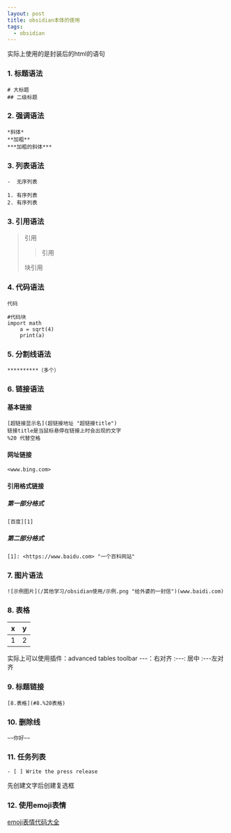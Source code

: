 ```yaml
---
layout: post
title: obsidian本体的使用
tags:
  - obsidian
---
```



实际上使用的是封装后的html的语句

### 1. 标题语法

	# 大标题
	## 二级标题

### 2. 强调语法

	*斜体*
	**加粗**
	***加粗的斜体***

### 3. 列表语法

	-  无序列表

	1. 有序列表
	2. 有序列表

### 3. 引用语法

>引用
>>引用
>
>块引用

### 4. 代码语法

`代码`
```
#代码块
import math
	a = sqrt(4)
	print(a)
```

### 5. 分割线语法

	**********（多个）

### 6. 链接语法

#### 基本链接

	[超链接显示名](超链接地址 "超链接title")
	链接title是当鼠标悬停在链接上时会出现的文字
	%20 代替空格

#### 网址链接

	<www.bing.com>

#### 引用格式链接

##### 第一部分格式
	[百度][1]
##### 第二部分格式
	[1]: <https://www.baidu.com> "一个百科网站"

### 7. 图片语法

	![示例图片](/其他学习/obsidian使用/示例.png "给外婆的一封信")(www.baidi.com)


### 8. 表格

 | x   | y   |
 | --- | --- |
 | 1   | 2   |
实际上可以使用插件：advanced tables toolbar
---：右对齐
:---: 居中
:---左对齐

### 9. 标题链接

	[8.表格](#8.%20表格)

### 10. 删除线

	~~你好~~

### 11. 任务列表

	- [ ] Write the press release

先创建文字后创建复选框

### 12. 使用emoji表情

[emoji表情代码大全](https://gist.github.com/rxaviers/7360908 "emoji表情列表")